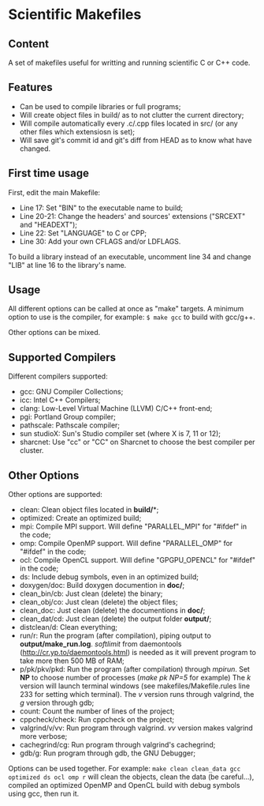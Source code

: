 Scientific Makefiles
================================

Content
-------------------------
A set of makefiles useful for writting and running scientific C or C++ code.

Features
-------------------------
* Can be used to compile libraries or full programs;
* Will create object files in build/ as to not clutter the current directory;
* Will compile automatically every .c/.cpp files located in src/ (or any other files which extensiosn is set);
* Will save git's commit id and git's diff from HEAD as to know what have changed.

First time usage
-------------------------
First, edit the main Makefile:

* Line 17: Set "BIN" to the executable name to build;
* Line 20-21: Change the headers' and sources' extensions ("SRCEXT" and "HEADEXT");
* Line 22: Set "LANGUAGE" to C or CPP;
* Line 30: Add your own CFLAGS and/or LDFLAGS.

To build a library instead of an executable, uncomment line 34 and change "LIB" at line 16 to the library's name.


Usage
-------------------------
All different options can be called at once as "make" targets. A minimum option to use is the compiler, for example:
`$ make gcc`
to build with gcc/g++.

Other options can be mixed.


Supported Compilers
-----------------
Different compilers supported:

* gcc: GNU Compiler Collections;
* icc: Intel C++ Compilers;
* clang: Low-Level Virtual Machine (LLVM) C/C++ front-end;
* pgi: Portland Group compiler;
* pathscale: Pathscale compiler;
* sun studioX: Sun's Studio compiler set (where X is 7, 11 or 12);
* sharcnet: Use "cc" or "CC" on Sharcnet to choose the best compiler per cluster.

Other Options
-----------------
Other options are supported:

* clean: Clean object files located in **build/***;
* optimized: Create an optimized build;
* mpi: Compile MPI support. Will define "PARALLEL_MPI" for "#ifdef" in the code;
* omp: Compile OpenMP support. Will define "PARALLEL_OMP" for "#ifdef" in the code;
* ocl: Compile OpenCL support. Will define "GPGPU_OPENCL" for "#ifdef" in the code;
* ds: Include debug symbols, even in an optimized build;
* doxygen/doc: Build doxygen documention in **doc/**;
* clean_bin/cb: Just clean (delete) the binary;
* clean_obj/co: Just clean (delete) the object files;
* clean_doc: Just clean (delete) the documentions in **doc/**;
* clean_dat/cd: Just clean (delete) the output folder **output/**;
* distclean/d: Clean everything;
* run/r: Run the program (after compilation), piping output to **output/make_run.log**. _softlimit_ from daemontools (http://cr.yp.to/daemontools.html) is needed as it will prevent program to take more then 500 MB of RAM;
* p/pk/pkv/pkd: Run the program (after compilation) through _mpirun_. Set **NP** to choose number of processes (_make pk NP=5_ for example) The _k_ version will launch terminal windows (see makefiles/Makefile.rules line 233 for setting which terminal). The _v_ version runs through valgrind, the _g_ version through gdb;
* count: Count the number of lines of the project;
* cppcheck/check: Run cppcheck on the project;
* valgrind/v/vv: Run program through valgrind. _vv_ version makes valgrind more verbose;
* cachegrind/cg: Run program through valgrind's cachegrind;
* gdb/g: Run program through gdb, the GNU Debugger;

Options can be used together. For example:
`make clean clean_data gcc optimized ds ocl omp r`
will clean the objects, clean the data (be careful...), compiled an optimized OpenMP and OpenCL build with debug symbols using gcc, then run it.
